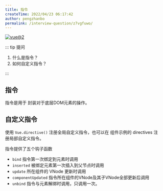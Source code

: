 ```yaml
---
title: 指令
createTime: 2022/04/23 06:17:42
author: pengzhanbo
permalink: /interview-question/z7vgfuwo/
---
```


[![vue@2](https://img.shields.io/badge/vue-%402-brightgreen)](https://cn.vuejs.org/)

::: tip 提问

1. 什么是指令？
2. 如何自定义指令？

:::

## 指令

指令是用于 封装对于底层DOM元素的操作。

## 自定义指令

使用 `Vue.directive()` 注册全局自定义指令，也可以在 组件示例的 directives 注册局部自定义指令。

指令提供了五个钩子函数

- `bind` 指令第一次绑定到元素时调用
- `inserted` 被绑定元素第一次插入到父节点时调用
- `update` 所在组件的 VNode 更新时调用
- `componentUpdated` 指令所在组件的VNode及其子VNode全部更新后调用
- `unbind` 指令与元素解绑时调用，只调用一次。
